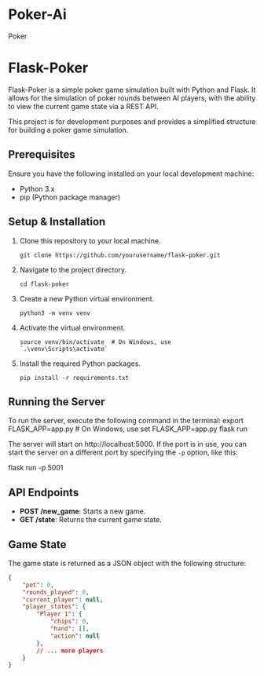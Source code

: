# Poker-Ai
Poker
# Flask-Poker

Flask-Poker is a simple poker game simulation built with Python and Flask. It allows for the simulation of poker rounds between AI players, with the ability to view the current game state via a REST API.

This project is for development purposes and provides a simplified structure for building a poker game simulation.

## Prerequisites

Ensure you have the following installed on your local development machine:

- Python 3.x
- pip (Python package manager)

## Setup & Installation

1. Clone this repository to your local machine.

    ```
    git clone https://github.com/yourusername/flask-poker.git
    ```

2. Navigate to the project directory.

    ```
    cd flask-poker
    ```

3. Create a new Python virtual environment.

    ```
    python3 -m venv venv
    ```

4. Activate the virtual environment.

    ```
    source venv/bin/activate  # On Windows, use `.\venv\Scripts\activate`
    ```

5. Install the required Python packages.

    ```
    pip install -r requirements.txt
    ```

## Running the Server

To run the server, execute the following command in the terminal:
export FLASK_APP=app.py # On Windows, use set FLASK_APP=app.py
flask run

The server will start on http://localhost:5000. If the port is in use, you can start the server on a different port by specifying the `-p` option, like this:

flask run -p 5001


## API Endpoints

- **POST /new_game**: Starts a new game.
- **GET /state**: Returns the current game state.

## Game State

The game state is returned as a JSON object with the following structure:

```json
{
    "pot": 0,
    "rounds_played": 0,
    "current_player": null,
    "player_states": {
        "Player 1": {
            "chips": 0,
            "hand": [],
            "action": null
        },
        // ... more players
    }
}
